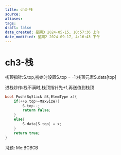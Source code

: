```yaml
---
title: ch3-栈
source: 
aliases: 
tags: 
draft: false
date_created: 星期3 2024-05-15, 10:57:36 上午
date_modified: 星期2 2024-09-17, 4:16:43 下午
---
```


# ch3-栈
栈顶指针:S.top,初始时设置S.top = -1;栈顶元素S.data\[top\]

进栈炒作:栈不满时,栈顶指针先+1,再送值到栈顶
```C++
bool Push(SqStack &S,ElemType x){
	if(++S.top>=MaxSize){
		S.top--;
		return false;
	}
	else{
		S.data[S.top] = x;
	}
	return true;
}
```

习题:
Me:BCBCB